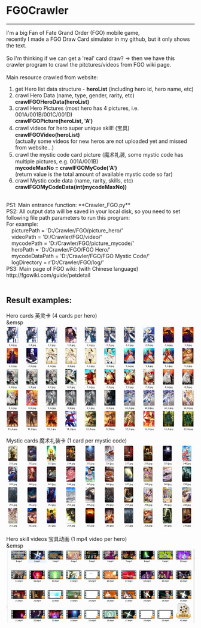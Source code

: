 # FGOCrawler
---
I'm a big Fan of Fate Grand Order (FGO) mobile game, <br>
recently I made a FGO Draw Card simulator in my github, but it only shows the text.<br>
<br>
So I'm thinking if we can get a 'real' card draw? -> then we have this crawler program to crawl the pitctures/videos from FGO wiki page. <br>
<br>
Main resource crawled from website: <br>
1. get Hero list data structure - **heroList** (including hero id, hero name, etc) <br>
2. crawl Hero Data (name, type, gender, rarity, etc) <br>
**crawlFGOHeroData(heroList)** <br>
3. crawl Hero Pictures (most hero has 4 pictures, i.e. 001A/001B/001C/001D) <br>
**crawlFGOPicture(heroList, 'A')** <br>
4. crawl videos for hero super unique skill! (宝具) <br>
**crawlFGOVideo(heroList)** <br>
(actually some videos for new heros are not uploaded yet and missed from website...) <br>
5. crawl the mystic code card picture (魔术礼装, some mystic code has multiple pictures, e.g. 001A/001B) <br>
**mycodeMaxNo = crawlFGOMyCode('A')** <br>
(return value is the total amount of available mystic code so far) <br>
6. crawl Mystic code data (name, rarity, skills, etc) <br>
**crawlFGOMyCodeData(int(mycodeMaxNo))** <br>
<br>
PS1: Main entrance function: **Crawler_FGO.py** <br>
PS2: All output data will be saved in your local disk, so you need to set following file path parameters to run this program: <br>
For example: <br>
  &emsp;picturePath = 'D:/Crawler/FGO/picture_hero/' <br>
  &emsp;videoPath = 'D:/Crawler/FGO/video/' <br>
  &emsp;mycodePath = 'D:/Crawler/FGO/picture_mycode/' <br>
  &emsp;heroPath = 'D:/Crawler/FGO/FGO Hero/' <br>
  &emsp;mycodeDataPath = 'D:/Crawler/FGO/FGO Mystic Code/' <br>
  &emsp;logDirectory = r'D:/Crawler/FGO/log/' <br>
PS3: Main page of FGO wiki: (with Chinese language)<br>
http://fgowiki.com/guide/petdetail <br>
<br>

Result examples: <br>
---
Hero cards 英灵卡 (4 cards per hero) <br>
&emsp![image](https://github.com/Perryxubit/FGOCrawler/blob/master/pictures/HeroCards.jpg)

Mystic cards 魔术礼装卡 (1 card per mystic code) <br>
![image](https://github.com/Perryxubit/FGOCrawler/blob/master/pictures/MysticCodeCards.jpg)

Hero skill videos 宝具动画 (1 mp4 video per hero) <br>
&emsp![image](https://github.com/Perryxubit/FGOCrawler/blob/master/pictures/HeroVideos.jpg)

